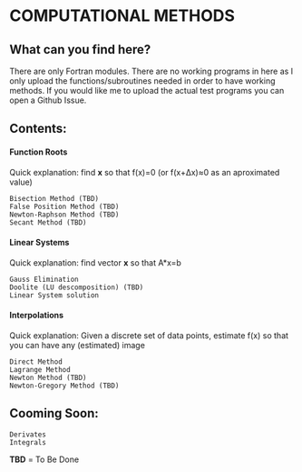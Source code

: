 # COMPUTATIONAL METHODS

## What can you find here?
There are only Fortran modules. There are no working programs in here as I only upload the functions/subroutines needed in order to have working methods.
If you would like me to upload the actual test programs you can open a Github Issue.

## Contents:

#### Function Roots
Quick explanation: find **x** so that f(x)=0 (or f(x+Δx)≈0 as an aproximated value)
```
Bisection Method (TBD)
False Position Method (TBD)
Newton-Raphson Method (TBD)
Secant Method (TBD)
```
#### Linear Systems
Quick explanation: find vector **x** so that A*x=b
```
Gauss Elimination
Doolite (LU descomposition) (TBD)
Linear System solution
```
#### Interpolations
Quick explanation: Given a discrete set of data points, estimate f(x) so that you can have any (estimated) image
```
Direct Method
Lagrange Method
Newton Method (TBD)
Newton-Gregory Method (TBD)
```
## Cooming Soon:
```
Derivates
Integrals
```

**TBD** = To Be Done
